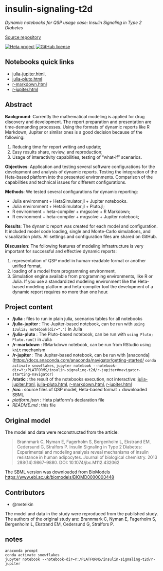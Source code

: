 # insulin-signaling-t2d

_Dynamic notebooks for QSP usage case: Insulin Signaling in Type 2 Diabetes_

[Source repository](https://github.com/insysbio/insulin-signaling-t2d)

[![Heta project](https://img.shields.io/badge/%CD%B1-Heta_project-blue)](https://hetalang.github.io/)
[![GitHub license](https://img.shields.io/github/license/insysbio/insulin-signaling-t2d.svg)](https://github.com/insysbio/insulin-signaling-t2d/blob/master/LICENSE)

## Notebooks quick links

- [julia-jupiter.html](https://insysbio.github.io/insulin-signaling-t2d/static/julia-jupiter.html),
- [julia-pluto.html](https://insysbio.github.io/insulin-signaling-t2d/static/julia-pluto.html)
- [r-markdown.html](https://insysbio.github.io/insulin-signaling-t2d/static/r-markdown.html)
- [r-jupiter.html](https://insysbio.github.io/insulin-signaling-t2d/static/r-jupiter.html)

## Abstract

__Background__: Currently the mathematical modeling is applied for drug discovery and development. The report preparation and presentation are time-demanding processes. Using the formats of dynamic reports like R Markdown, Jupiter or similar ones is a good decision because of the following: 

1. Reducing time for report writing and update; 
2. Easy results share, review, and reproduction; 
3. Usage of interactivity capabilities, testing of “what-if” scenarios.


__Objectives__: Application and testing several software configurations for the development and analysis of dynamic reports. Testing the integration of the Heta-based platform into the presented environments. Comparison of the capabilities and technical issues for different configurations.


__Methods__: We tested several configurations for dynamic reporting: 

- Julia environment + HetaSimulator.jl + Jupiter notebooks.
- Julia environment + HetaSimulator.jl + Pluto.jl;
- R environment + heta-compiler + mrgsolve + R Markdown;
- R environment + heta-compiler + mrgsolve + Jupiter notebook; 

__Results__: The dynamic report was created for each model and configuration. It included model code loading, single and Monte-Carlo simulations, and visualization plots. All settings and configuration files are shared on GitHub.

__Discussion__: The following features of modeling infrastructure is very important for successful and effective dynamic reports: 

1. representation of QSP model in human-readable format or another unified format,
2. loading of a model from programming environment, 
3. Simulation engine available from programming environments, like R or Julia. If you use a standardized modeling environment like the Heta-based modeling platform and heta-compiler tool the development of a dynamic report requires no more than one hour.

## Project content

- __/julia__ : files to run in plain julia, scenarios tables for all notebooks
- __/julia-jupiter__ : The Jupiter-based notebook, can be run with `using IJulia; notebook(dir=".")` in Julia
- __/julia-pluto__ : The Pluto-based notebook, can be run with `using Pluto; Pluto.run()` in Julia
- __/r-markdown__ : RMarkdown notebook, can be run from RStudio using `knit` mechanism
- __/r-jupiter__ : The Jupiter-based notebook, can be run with [anaconda](https://docs.anaconda.com/anaconda/navigator/getting-started/ `conda activate snowflakes`, `jupyter notebook --notebook-dir=Y:/PLATFORMS/insulin-signaling-t2d/r-jupiter#navigator-starting-navigator)`
- __/static__ : the result of the notebooks execution, not interactive: [julia-jupiter.html](https://insysbio.github.io/insulin-signaling-t2d/static/julia-jupiter.html), [julia-pluto.html](https://insysbio.github.io/insulin-signaling-t2d/static/julia-pluto.html), [r-markdown.html](https://insysbio.github.io/insulin-signaling-t2d/static/r-markdown.html), [r-jupiter.html](https://insysbio.github.io/insulin-signaling-t2d/static/r-jupiter.html)
- __/src__ : source files of QSP model, Heta-based format + downloaded SBML
- _platform.json_ : Heta platform's declaration file
- _README.md_ : this file

## Original model

The model and data were reconstructed from the article:

> Brannmark C, Nyman E, Fagerholm S, Bergenholm L, Ekstrand EM, Cedersund G, Stralfors P. Insulin Signaling in Type 2 Diabetes: Experimental and modeling analysis reveal mechanisms of insulin resistance in human adipocytes. Journal of biological chemistry. 2013 288(14):9867–9880. DOI: 10.1074/jbc.M112.432062

The SBML version was downloaded from BioModels <https://www.ebi.ac.uk/biomodels/BIOMD0000000448>

## Contributors

- @metelkin

The model and data in the study were reproduced from the published study. The authors of the original study are: Brannmark C, Nyman E, Fagerholm S, Bergenholm L, Ekstrand EM, Cedersund G, Stralfors P.


## notes

```
anaconda prompt
conda activate snowflakes
jupyter notebook --notebook-dir=Y:/PLATFORMS/insulin-signaling-t2d/r-jupiter
```
